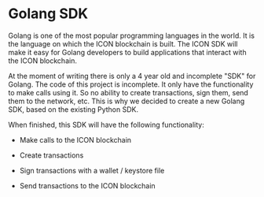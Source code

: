 # Golang SDK

Golang is one of the most popular programming languages in the world. It is the language on which the ICON blockchain is built. The ICON SDK will make it easy for Golang developers to build applications that interact with the ICON blockchain.

At the moment of writing there is only a 4 year old and incomplete "SDK" for Golang. The code of this project is incomplete. It only have the functionality to make calls using it. So no ability to create transactions, sign them, send them to the network, etc. This is why we decided to create a new Golang SDK, based on the existing Python SDK.

When finished, this SDK will have the following functionality:

- Make calls to the ICON blockchain

- Create transactions

- Sign transactions with a wallet / keystore file

- Send transactions to the ICON blockchain



